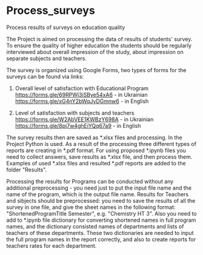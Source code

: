 # Process_surveys
Process results of surveys on education quality

The Project is aimed on processing the data of results of students' survey.
To ensure the quality of higher education the students should be regularly interviewed about overall impression of the study, about impression on separate subjects and teachers. 

The survey is organized using Google Forms, two types of forms for the surveys can be found via links:
1. Overall level of satisfaction with Educational Program
https://forms.gle/69RPWj3iSBye54xA6 - in Ukrainian
https://forms.gle/xG4nY2bWqJyDGmnw6 - in English

2. Level of satisfaction with subjects and teachers
https://forms.gle/W2AbVEE1KWBzY698A - in Ukrainian
https://forms.gle/8pj7w4ghEiYQq67a9 - in English

The survey results then are saved as *.xlsx files and processing. In the Project Python is used. As a result of the processing three different types of reports are creating in *.pdf format. For using proposed *.ipynb files you need to collect answers, save results as *.xlsx file, and then process them. 
Examples of used *.xlsx files and resulted *.pdf reports are added to the folder "Results".

Processing the results for Programs can be conducted without any additional preprocessing - you need just to put the input file name and the name of the program, which is the output file name. 
Results for Teachers and sibjects should be preprocessed: you need to save the results of all the survey in one file, and give the sheet names in the following format: "ShortenedProgramTitle Semester", e.g. "Chemistry HT 3". Also you need to add to *.ipynb file dictionary for converting shortened names in full program names, and the dictionary consisted names of departments and lists of teachers of these departments. These two dictionaries are needed to input the full program names in the report correctly, and also to create reports for teachers rates for each department. 
